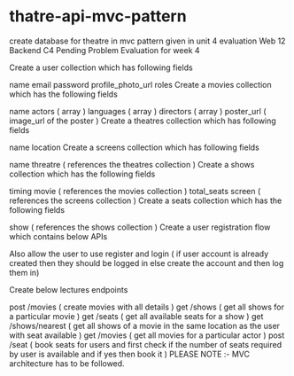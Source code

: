 # thatre-api-mvc-pattern
create database for theatre in mvc pattern given in unit 4 evaluation
Web 12 Backend C4 Pending
Problem
Evaluation for week 4

Create a user collection which has following fields

name
email
password
profile_photo_url
roles
Create a movies collection which has the following fields

name
actors ( array )
languages ( array )
directors ( array )
poster_url ( image_url of the poster )
Create a theatres collection which has following fields

name
location
Create a screens collection which has following fields

name
threatre ( references the theatres collection )
Create a shows collection which has the following fields

timing
movie ( references the movies collection )
total_seats
screen ( references the screens collection )
Create a seats collection which has the following fields

show ( references the shows collection )
Create a user registration flow which contains below APIs

Also allow the user to use register and login ( if user account is already created then they should be logged in else create the account and then log them in)

Create below lectures endpoints

post /movies ( create movies with all details )
get /shows ( get all shows for a particular movie )
get /seats ( get all available seats for a show )
get /shows/nearest ( get all shows of a movie in the same location as the user with seat available )
get /movies ( get all movies for a particular actor )
post /seat ( book seats for users and first check if the number of seats required by user is available and if yes then book it )
PLEASE NOTE :- MVC architecture has to be followed.
